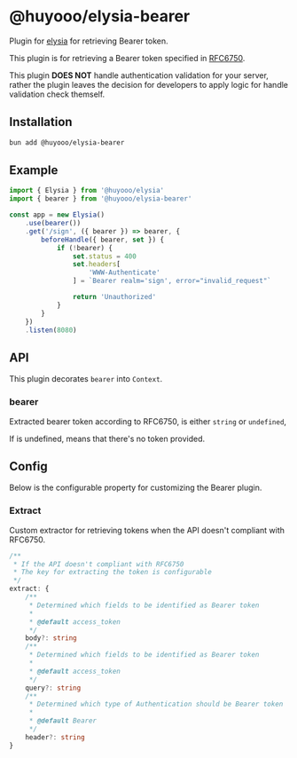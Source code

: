 # @huyooo/elysia-bearer
Plugin for [elysia](https://github.com/elysiajs/elysia) for retrieving Bearer token.

This plugin is for retrieving a Bearer token specified in [RFC6750](https://www.rfc-editor.org/rfc/rfc6750#section-2).

This plugin **DOES NOT** handle authentication validation for your server, rather the plugin leaves the decision for developers to apply logic for handle validation check themself.

## Installation
```bash
bun add @huyooo/elysia-bearer
```

## Example
```typescript
import { Elysia } from '@huyooo/elysia'
import { bearer } from '@huyooo/elysia-bearer'

const app = new Elysia()
    .use(bearer())
    .get('/sign', ({ bearer }) => bearer, {
        beforeHandle({ bearer, set }) {
            if (!bearer) {
                set.status = 400
                set.headers[
                    'WWW-Authenticate'
                ] = `Bearer realm='sign', error="invalid_request"`

                return 'Unauthorized'
            }
        }
    })
    .listen(8080)
```

## API
This plugin decorates `bearer` into `Context`.

### bearer
Extracted bearer token according to RFC6750, is either `string` or `undefined`,

If is undefined, means that there's no token provided.

## Config
Below is the configurable property for customizing the Bearer plugin.

### Extract
Custom extractor for retrieving tokens when the API doesn't compliant with RFC6750.

```typescript
/**
 * If the API doesn't compliant with RFC6750
 * The key for extracting the token is configurable
 */
extract: {
    /**
     * Determined which fields to be identified as Bearer token
     *
     * @default access_token
     */
    body?: string
    /**
     * Determined which fields to be identified as Bearer token
     *
     * @default access_token
     */
    query?: string
    /**
     * Determined which type of Authentication should be Bearer token
     *
     * @default Bearer
     */
    header?: string
}
```